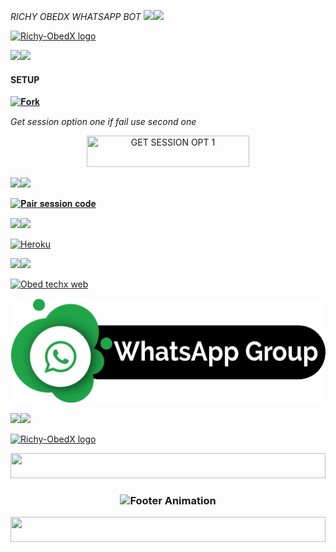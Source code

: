   *RICHY OBEDX WHATSAPP BOT*
<a><img src='https://i.imgur.com/LyHic3i.gif'/></a><a><img src='https://i.imgur.com/LyHic3i.gif'/></a>

<p align="left">
  <a href="https://github.com/Trippleo1802/RICHY-OBEDX">
    <img alt="Richy-ObedX logo" height="300" width="300" src="https://files.catbox.moe/b3yuyf.jpg">
  </a>
</p>

<a><img src='https://i.imgur.com/LyHic3i.gif'/></a><a><img src='https://i.imgur.com/LyHic3i.gif'/></a>


#### SETUP 



<a href="https://github.com/Trippleo1802/RICHY-OBEDX/fork"><img src="https://img.shields.io/badge/Fork-white" alt="𝐅𝐨𝐫𝐤" width="100"></a>

*Get session option one if fail use second one*
</p>

<!-- Action Buttons -->
<p align="center">
  <a href="https://richy-session-2.onrender.com">
    <img title="GET SESSION OPT 1" src="https://img.shields.io/badge/🔑_GET_RICHY_SESSION-000000?style=for-the-badge&logo=quantum&logoColor=white&color=skyblue" width="260" height="50"/>
  </a>

<a><img src='https://i.imgur.com/LyHic3i.gif'/></a><a><img src='https://i.imgur.com/LyHic3i.gif'/></a>

 
<a href="https://obed-webs-3.onrender.com/pair"><img src="https://img.shields.io/badge/Pair%20session%20code-white" alt="𝐏𝐚𝐢𝐫 𝐬𝐞𝐬𝐬𝐢𝐨𝐧 𝐜𝐨𝐝𝐞" width="300"></a>


<a><img src='https://i.imgur.com/LyHic3i.gif'/></a><a><img src='https://i.imgur.com/LyHic3i.gif'/></a>


 <a href="https://dashboard.heroku.com/new?template=https://github.com/Trippleo1802/RICHY-OBEDX"><img title="DEPLOY-ON HEROKU" src="https://img.shields.io/badge/DEPLOY%20ON%20HEROKU-white" alt="Heroku" width="300"></a>



<a><img src='https://i.imgur.com/LyHic3i.gif'/></a><a><img src='https://i.imgur.com/LyHic3i.gif'/></a>

 
<a href="https://obed-webs-3.onrender.com/"><img src="https://img.shields.io/badge/Obed%20webs%20site-white" alt="Obed techx web" width="300"></a>
  


[![JOIN WHATSAPP GROUP](https://raw.githubusercontent.com/Neeraj-x0/Neeraj-x0/main/photos/suddidina-join-whatsapp.png)](https://whatsapp.com/channel/0029Vb46YKVGehEEbFN3jH3I)

 
<a><img src='https://i.imgur.com/LyHic3i.gif'/></a><a><img src='https://i.imgur.com/LyHic3i.gif'/></a>



  <p align="left">
  <a href="https://github.com/Trippleo1802/RICHY-OBEDX">
    <img alt="Richy-ObedX logo" height="300" width="300" src="https://files.catbox.moe/h7g302.jpg">
  </a>



<!-- Glowing Footer -->
<p align="center">
  <img src="https://i.imgur.com/dBaSKWF.gif" height="40" width="100%">
</p>

<h3 align="center">
  <img src="https://readme-typing-svg.herokuapp.com?font=Fira+Code&size=20&duration=3000&color=FFFFFF&background=000000&center=true&vCenter=true&width=600&lines=💎+RICHY+OBEDX+RichObedX+Edition+by+Obedi+TechX;⚡+The+Future+of+WhatsApp+Bots+is+Here" alt="Footer Animation">
</h3>

<p align="center">
  <img src="https://i.imgur.com/dBaSKWF.gif" height="40" width="100%">
</p>

